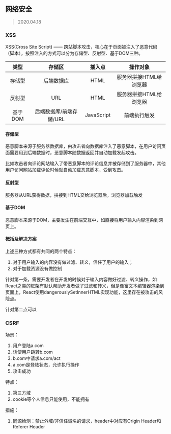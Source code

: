 ## 网络安全

> 2020.04.18

### XSS

XSS(Cross Site Script) —— 跨站脚本攻击，核心在于页面被注入了恶意代码（脚本），按照注入的方式可以分为存储型、反射型、基于DOM三种。

| 类型 | 存储区            | 插入点 | 操作对象 |
|:-----:|:--------------:|:-----:|:------------------:|
| 存储型 | 后端数据库       | HTML | 服务器拼接HTML给浏览器 |
| 反射型 | URL            | HTML | 服务器拼接HTML给浏览器 |
| 基于DOM | 后端数据库/前端存储/URL | JavaScript | 前端执行触发 |


#### 存储型

恶意脚本来源于服务器数据库，由攻击者向数据库注入了恶意脚本，在用户访问页面需要用到后端数据时，恶意脚本随数据返回并自动加载发起攻击。

比如攻击者向评论网站输入了带恶意脚本的评论信息并被存储到了服务器中，其他用户访问网站加载评论时候就自动加载恶意脚本，受到攻击。

#### 反射型

服务器从URL获得数据，拼接到HTML交给浏览器后，浏览器加载触发

#### 基于DOM

恶意脚本来源于DOM，主要发生在前端交互中，如直接将用户输入内容渲染到网页上。

#### 概括及解决方案

上述三种方式都有共同的两个特点：

1. 对于用户输入的内容没有做过滤、转义，信任了用户的输入；
2. 对于加载资源没有做控制

针对第一条，需要开发者在开发的时候对于输入内容做好过滤、转义操作，如React之类的框架有默认帮助开发者做了过滤和转义，但是像富文本编辑器渲染到页面上，React使用dangerouslySetInnerHTML实现功能，这里存在被攻击的风险点。

针对第二点可以

### CSRF

场景：

1. 用户登陆a.com
2. 诱使用户跳转b.com
3. b.com中请求a.com/act
4. a.com是登陆状态，允许执行操作
5. 攻击成功

特点：

1. 第三方域
2. cookie等个人信息只能使用，不能拥有

措施：

1. 同源检测：禁止外域/非信任域名的请求，header中对应有Origin Header和Referer Header
